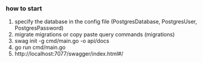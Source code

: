 ### how to start

1) specify the database in the config file (PostgresDatabase, PostgresUser, PostgresPassword)
2) migrate migrations or copy paste query commands (migrations)
3) swag init -g cmd/main.go -o api/docs
4) go run cmd/main.go
5) http://localhost:7077/swagger/index.html#/
